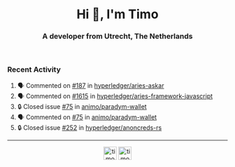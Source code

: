 <h1 align="center">Hi 👋, I'm Timo</h1>
<h3 align="center">A developer from Utrecht, The Netherlands</h3>
<br/>
<!-- https://github.com/rahuldkjain/github-profile-readme-generator --!>

<!--  <p align="left"><img src="https://github-readme-stats.vercel.app/api?username=timoglastra&show_icons=true&count_private=true&" alt="timoglastra" /></p> --!>

<!--
Github language stats
<p align="left"><img src="https://github-readme-stats.vercel.app/api/top-langs/?username=timoglastra&layout=compact" alt="timoglastra" /><p>
-->

<!-- Codestats language stats -->
<!-- <p align="left"><img src="https://codestats-readme.vercel.app/api/top-langs/?username=timoglastra&layout=compact&language_count=12" alt="timoglastra" /><p>    --!>
  
<h3>Recent Activity</h3>

<!--START_SECTION:activity-->
1. 🗣 Commented on [#187](https://github.com/hyperledger/aries-askar/issues/187#issuecomment-1780962440) in [hyperledger/aries-askar](https://github.com/hyperledger/aries-askar)
2. 🗣 Commented on [#1615](https://github.com/hyperledger/aries-framework-javascript/issues/1615#issuecomment-1780961238) in [hyperledger/aries-framework-javascript](https://github.com/hyperledger/aries-framework-javascript)
3. 🔒 Closed issue [#75](https://github.com/animo/paradym-wallet/issues/75) in [animo/paradym-wallet](https://github.com/animo/paradym-wallet)
4. 🗣 Commented on [#75](https://github.com/animo/paradym-wallet/issues/75#issuecomment-1780959923) in [animo/paradym-wallet](https://github.com/animo/paradym-wallet)
5. 🔒 Closed issue [#252](https://github.com/hyperledger/anoncreds-rs/issues/252) in [hyperledger/anoncreds-rs](https://github.com/hyperledger/anoncreds-rs)
<!--END_SECTION:activity-->

---

<p align="center">
<a href="https://twitter.com/timoglastra" target="blank"><img align="center" src="https://cdn.jsdelivr.net/npm/simple-icons@3.0.1/icons/twitter.svg" alt="timoglastra" height="30" width="30" /></a>
<a href="https://linkedin.com/in/timoglastra" target="blank"><img align="center" src="https://cdn.jsdelivr.net/npm/simple-icons@3.0.1/icons/linkedin.svg" alt="timoglastra" height="30" width="30" /></a>
</p>



